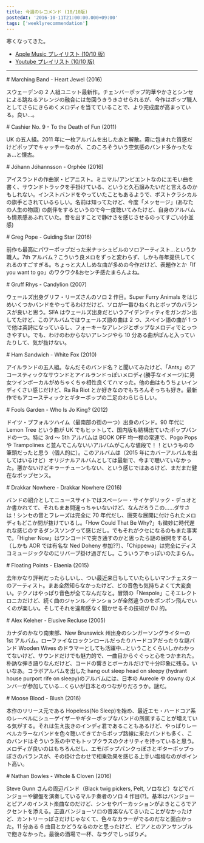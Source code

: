 ```yaml
---
title: 今週のレコメンド (10/10版)
postedAt: '2016-10-11T21:00:00.000+09:00'
tags: ['weeklyrecommendation']
---
```


寒くなってきた。

- [Apple Music プレイリスト (10/10 版)](https://itunes.apple.com/jp/playlist/jin-zhounorekomendo-10-10ban/idpl.b43c93b323bb4efdbf0f21af067c0669)
- [Youtube プレイリスト (10/10 版)](https://www.youtube.com/playlist?list=PLegnWsUgQaydW9anDV2Uh5rwaE5kxOr1c)

---

\# Marching Band - Heart Jewel (2016)

スウェーデンの 2 人組ユニット最新作。チェンバーポップ的華やかさとシンセによる跳ねるアレンジの融合には毎回うきうきさせられるが、今作はポップ職人としてさらにきらめくメロディを当てていることで、より完成度が高まっている。良い…。

\# Cashier No. 9 - To the Death of Fun (2011)

UK の五人組。2011 年に一枚アルバムを出したあと解散。霧に包まれた質感だけどポップでキャッチーなのが、このころそういう空気感のバンド多かったなぁ…と懐古。

\# Jóhann Jóhannsson - Orphée (2016)

アイスランドの作曲家・ピアニスト。ミニマル/アンビエントなのにエモい曲を書く、サウンドトラックを手掛けている、というと久石譲みたいだと言えるのかもしれない。インストバンドをやっていたこともあるようで、ポストクラシカルの旗手とされているらしい。名前は知ってたけど、今度「メッセージ」(あなたの人生の物語) の劇伴をするというので今一度聴いてみたけど、自身のアルバムも情景感あふれていた。音を出すことで静けさを感じさせるのってすごい(小並感)

\# Greg Pope - Guiding Star (2016)

前作も最高にパワーポップだった米ナッシュビルのソロアーティスト…というか職人。7th アルバム？こういう良メロをずっと変わらず、しかも毎年提供してくれるのすごすぎる。ちょっと大人しめな曲が多めの今作だけど、表題作とか「If you want to go」のワクワク&おセンチ感たまらんよね。

\# Gruff Rhys - Candylion (2007)

ウェールズ出身グリフ・リーズさんのソロ 2 作目。Super Furry Animals をはじめいくつかバンドをやってるわけだけど、ソロが一番ひねくれとポップのバランスが良いと思う。SFA はウェールズ出身だというアイデンティティをガンガン出してたけど、このアルバムではウェールズ語の曲は 2 つ、スペイン語の曲が 1 つで他は英詩になっているし、フォーキーなアレンジとポップなメロディでとっつきやすい。でも、わけのわからないアレンジやら 10 分ある曲がぽんと入っていたりして、気が抜けない。

\# Ham Sandwich - White Fox (2010)

アイルランドの五人組。なんだそのバンド名？と聞いてみたけど、「Ants」のアコースティックなサウンドとアイルランドっぽいメロディ(勝手なイメージ)に男女ツインボーカルがめちゃくちゃ相性良くてハマった。他の曲はもうちょいインディくさい感じだけど、Ra Ra Riot とか好きなのでもちろんそっちも好き。最新作でもアコースティックとギターポップの二足のわらじらしい。

\# Fools Garden - Who Is Jo King? (2012)

ドイツ・プフォルツハイム（最南部の街の一つ）出身のバンド。90 年代に Lemon Tree という曲が UK でもヒットして、国内版も結構出ていたポップバンドの一つ。特に 3rd ～ 5th アルバムは BOOK OFF 均一棚の常連で、Pogo Pops や Trampolines と並んでこんないいアルバムがこんな値段で！！というものの筆頭だったと思う（個人的に）。このアルバムは（2015 年にカバーアルバムを出してはいるけど）オリジナルアルバムとしては最新で、今まで聴いていなかった。悪かないけどキラーチューンもない、という感じではあるけど、まだまだ健在なポップセンス。

\# Drakkar Nowhere - Drakkar Nowhere (2016)

バンドの紹介としてニュースサイトではスペーシー・サイケデリック・デュオとか書かれてて、それもまあ間違っちゃいないけど、なんだろうこの……ダサさは！シンセの音とフレーズは完全に 70 年代だし、唐突な展開に付けられたメロディもどこか間が抜けているし。「How Could That Be Why?」も微妙に時代遅れな感じのするダンスソングって感じだし。でもそれがクセになるのもまた事実で。「Higher Now」はワンコードで突き通すのかと思ったら謎の展開をするし（しかも AOR では有名な Ned Doheny 参加??）、「Chippewa」は完全にディスコミュージックなのにリバーブ掛け過ぎだし。こういうアホっぽいのたまらん。

\# Floating Points - Elaenia (2015)

去年かなり評判だったらしいし、つい最近来日もしていたらしいマンチェスターのアーティスト。まあ全然知らなかったけど、どの音色も気持ちよくて大変良い。テクノはやっぱり音色が全てなんだなと。冒頭の「Nespole」こそエレクトロニカだけど、続く曲のジャンル／テンションが全然違うのをポンポン飛んでいくのが楽しい。そしてそれを違和感なく聞かせるその技術が DJ 的。

\# Alex Keleher - Elusive Recluse (2005)

カナダのかなり南東部、New Brunswick 州出身のシンガーソングライターの 1st アルバム。ローファイなロックンロールだったりハードコアだったりな謎バンド Wooden Wives のドラマーとしても活躍中…ということくらいしかわかってないけど、サウンドだけでも魅力的で、一曲目からぐぐっと心をつかまれた。朴訥な弾き語りなんだけど、コードの響きとボーカルだけで十分印象に残る。いいなあ。コラボアルバムを出した hang out sleep head on sleepy (hydrant house purport rife on sleepy)のアルバムには、日本の Aureole や downy のメンバーが参加している…くらいが日本とのつながりだろうか。謎だ。

\# Moose Blood - Blush (2016)

本作のリリース元である Hopeless(No Sleep)を始め、最近エモ・ハードコア系のレーベルにシューゲイザーやギターポップなバンドの所属することが増えている気がする。それは生え抜きのインディ君であることもあるけど、やっぱりレーベルカラーなバンドを色々聴いてきてからポップ路線に来たバンドも多く、このバンドはそういう系の中でもトップクラスのクオリティを持っていると思う。メロディが良いのはもちろんだし、エモ/ポップパンクっぽさとギターポップっぽさのバランスが、その掛け合わせで相乗効果を感じる上手い塩梅なのがポイント高い。

\# Nathan Bowles - Whole & Cloven (2016)

Steve Gunn さんの周辺バンド（Black twig pickers, Pelt, ソロなど）などでバンジョーや鍵盤を演奏しているマルチ奏者のソロ 4 作目(?)。基本はバンジョーとピアノのインスト楽曲なのだけど、シンセやパーカッションがよきところでアクセントを添える。正直バンジョーソロの音楽なんてきいたことがなかったけど、カントリーっぽさだけじゃなくて、色々なカラーがでるのだなと面白かった。11 分ある 6 曲目とかどうなるのかと思ったけど、ピアノとのアンサンブルで飽きなかった。最後の酒場で一杯、なラグでしっぽり〆。

